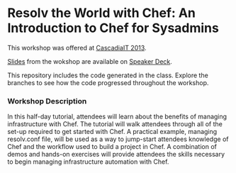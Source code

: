 # Resolv the World with Chef: An Introduction to Chef for Sysadmins

This workshop was offered at [CascadiaIT 2013](http://casitconf.org/casitconf13/tutorials/).

[Slides](https://speakerdeck.com/nathenharvey/chef-introductory-workshop-for-sysadmins) from the wokshop are available on [Speaker Deck](https://speakerdeck.com/nathenharvey/chef-introductory-workshop-for-sysadmins).

This repository includes the code generated in the class.  Explore the branches to see how the code progressed throughout the workshop.

### Workshop Description

In this half-day tutorial, attendees will learn about the benefits of managing infrastructure with Chef. The tutorial will walk attendees through all of the set-up required to get started with Chef. A practical example, managing resolv.conf file, will be used as a way to jump-start attendees knowledge of Chef and the workflow used to build a project in Chef. A combination of demos and hands-on exercises will provide attendees the skills necessary to begin managing infrastructure automation with Chef.
